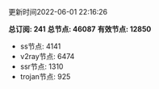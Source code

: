 更新时间2022-06-01 22:16:26

**总订阅: 241**
**总节点: 46087**
**有效节点: 12850**
- ss节点: 4141
- v2ray节点: 6474
- ssr节点: 1310
- trojan节点: 925
